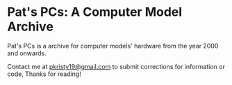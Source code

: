 # Pat's PCs: A Computer Model Archive
Pat's PCs is a archive for computer models' hardware from the year 2000 and onwards.

Contact me at pkristy19@gmail.com to submit corrections for information or code,
Thanks for reading!